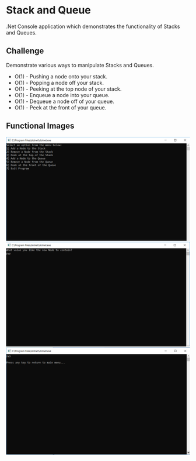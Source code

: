 # Stack and Queue

.Net Console application which demonstrates the functionality of Stacks and Queues.

## Challenge

Demonstrate various ways to manipulate Stacks and Queues.
* O(1) - Pushing a node onto your stack.
* O(1) - Popping a node off your stack.
* O(1) - Peeking at the top node of your stack.
* O(1) - Enqueue a node into your queue.
* O(1) - Dequeue a node off of your queue.
* O(1) - Peek at the front of your queue.

## Functional Images

![Stack-and-Queue 01](../../assets/stack-and-queue-images/stack-and-queue-01.PNG)
![Stack-and-Queue 02](../../assets/stack-and-queue-images/stack-and-queue-02.PNG)
![Stack-and-Queue 03](../../assets/stack-and-queue-images/stack-and-queue-03.PNG)
